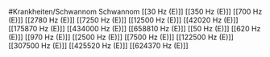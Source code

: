 #Krankheiten/Schwannom
Schwannom
[[30 Hz (E)]]
[[350 Hz (E)]]
[[700 Hz (E)]]
[[2780 Hz (E)]]
[[7250 Hz (E)]]
[[12500 Hz (E)]]
[[42020 Hz (E)]]
[[175870 Hz (E)]]
[[434000 Hz (E)]]
[[658810 Hz (E)]]
[[50 Hz (E)]]
[[620 Hz (E)]]
[[970 Hz (E)]]
[[2500 Hz (E)]]
[[7500 Hz (E)]]
[[122500 Hz (E)]]
[[307500 Hz (E)]]
[[425520 Hz (E)]]
[[624370 Hz (E)]]